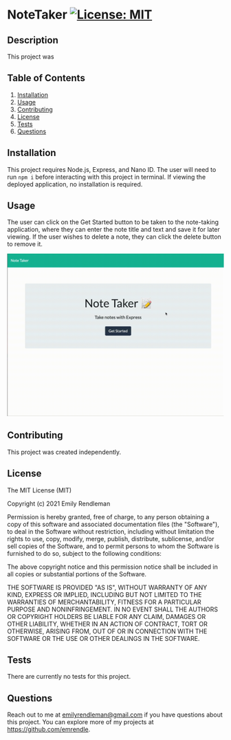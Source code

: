 # NoteTaker [![License: MIT](https://img.shields.io/badge/License-MIT-yellow.svg)](https://opensource.org/licenses/MIT)

## Description
This project was  

## Table of Contents
1. [Installation](#Installation)
2. [Usage](#Usage)
3. [Contributing](#Contributing)
4. [License](#License)
5. [Tests](#Tests)
6. [Questions](#Questions)

## Installation
This project requires Node.js, Express, and Nano ID. The user will need to run ```npm i``` before interacting with this project in terminal. If viewing the deployed application, no installation is required. 

## Usage
The user can click on the Get Started button to be taken to the note-taking application, where they can enter the note title and text and save it for later viewing. If the user wishes to delete a note, they can click the delete button to remove it. 

![A demonstration of the deployed Note Taker application](assets/NoteTakerdemo.gif)

## Contributing
This project was created independently.

## License
The MIT License (MIT)

Copyright (c) 2021 Emily Rendleman

Permission is hereby granted, free of charge, to any person obtaining a copy of this software and associated documentation files (the "Software"), to deal in the Software without restriction, including without limitation the rights to use, copy, modify, merge, publish, distribute, sublicense, and/or sell copies of the Software, and to permit persons to whom the Software is furnished to do so, subject to the following conditions:

The above copyright notice and this permission notice shall be included in all copies or substantial portions of the Software.

THE SOFTWARE IS PROVIDED "AS IS", WITHOUT WARRANTY OF ANY KIND, EXPRESS OR IMPLIED, INCLUDING BUT NOT LIMITED TO THE WARRANTIES OF MERCHANTABILITY, FITNESS FOR A PARTICULAR PURPOSE AND NONINFRINGEMENT. IN NO EVENT SHALL THE AUTHORS OR COPYRIGHT HOLDERS BE LIABLE FOR ANY CLAIM, DAMAGES OR OTHER LIABILITY, WHETHER IN AN ACTION OF CONTRACT, TORT OR OTHERWISE, ARISING FROM, OUT OF OR IN CONNECTION WITH THE SOFTWARE OR THE USE OR OTHER DEALINGS IN THE SOFTWARE.

## Tests
There are currently no tests for this project.

## Questions
Reach out to me at emilyrendleman@gmail.com if you have questions about this project. 
You can explore more of my projects at https://github.com/emrendle.
